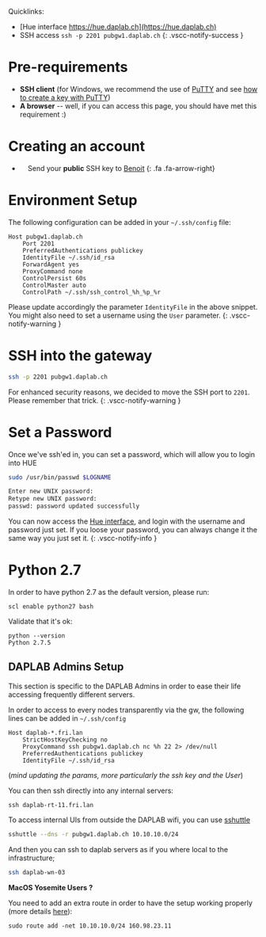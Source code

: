 
Quicklinks:<br/>
- [Hue interface https://hue.daplab.ch](https://hue.daplab.ch)<br/>
- SSH access `ssh -p 2201 pubgw1.daplab.ch`
{: .vscc-notify-success }


# Pre-requirements

* **SSH client** (for Windows, we recommend the use of [PuTTY](http://www.chiark.greenend.org.uk/~sgtatham/putty/download.html)
  and see [how to create a key with PuTTY](https://www.digitalocean.com/community/tutorials/how-to-use-ssh-keys-with-putty-on-digitalocean-droplets-windows-users))
* **A browser** -- well, if you can access this page, you should have met this requirement :)

# Creating an account

* &nbsp; &nbsp; Send your **public** SSH key to [Benoit](mailto:benoit@daplab.ch)
{: .fa .fa-arrow-right}

# Environment Setup

The following configuration can be added in your `~/.ssh/config` file:

```
Host pubgw1.daplab.ch
    Port 2201
    PreferredAuthentications publickey
    IdentityFile ~/.ssh/id_rsa
    ForwardAgent yes
    ProxyCommand none
    ControlPersist 60s
    ControlMaster auto
    ControlPath ~/.ssh/ssh_control_%h_%p_%r
```

Please update accordingly the parameter `IdentityFile` in the above snippet. You might
also need to set a username using the `User` parameter.
{: .vscc-notify-warning }


# SSH into the gateway

```bash
ssh -p 2201 pubgw1.daplab.ch
```

For enhanced security reasons, we decided to move the SSH port to `2201`. Please remember that trick.
{: .vscc-notify-warning }


# Set a Password

Once we've ssh'ed in, you can set a password, which will allow you to login into HUE

```bash
sudo /usr/bin/passwd $LOGNAME

Enter new UNIX password:
Retype new UNIX password:
passwd: password updated successfully
```

You can now access the [Hue interface](https://hue.daplab.ch), and login with the username 
and password just set. If you loose your password, you can always change it the same 
way you just set it.
{: .vscc-notify-info }

# Python 2.7

In order to have python 2.7 as the default version, please run:

```
scl enable python27 bash
```

Validate that it's ok:
```
python --version
Python 2.7.5
```

## DAPLAB Admins Setup

This section is specific to the DAPLAB Admins in order to ease their life accessing
frequently different servers.

In order to access to every nodes transparently via the gw, the following lines can be 
added in `~/.ssh/config`

```
Host daplab-*.fri.lan
    StrictHostKeyChecking no
    ProxyCommand ssh pubgw1.daplab.ch nc %h 22 2> /dev/null
    PreferredAuthentications publickey
    IdentityFile ~/.ssh/id_rsa
```

(_mind updating the params, more particularly the ssh key and the User_)

You can then ssh directly into any internal servers:

```
ssh daplab-rt-11.fri.lan
```

To access internal UIs from outside the DAPLAB wifi, you can use [sshuttle](https://github.com/apenwarr/sshuttle)
 
```bash
sshuttle --dns -r pubgw1.daplab.ch 10.10.10.0/24
```

And then you can ssh to daplab servers as if you where local to the infrastructure;

```bash
ssh daplab-wn-03
```

**MacOS Yosemite Users ?**

You need to add an extra route in order to have the setup working properly (more details
[here](http://www.evoila.de/openstack-opensource/running-a-poors-man-vpn-on-yosemite-with-sshuttle-and-ssh/?lang=en)):

```
sudo route add -net 10.10.10.0/24 160.98.23.11
```
